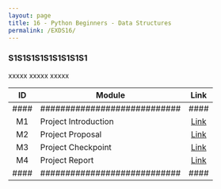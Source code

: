```yaml
---
layout: page
title: 16 - Python Beginners - Data Structures
permalink: /EXDS16/
---
```


<h3>S1S1S1S1S1S1S1S1S1</h3>

xxxxx xxxxx xxxxx

| ID | Module                     |Link|
|:--:|----------------------------|:--:|
|####|############################|####|
| M1 | Project Introduction       |[Link](/03-MSDS-Courses/EXDS12/M1/)|
| M2 | Project Proposal           |[Link](/03-MSDS-Courses/EXDS12/M2/)|
| M3 |Project Checkpoint          |[Link](/03-MSDS-Courses/EXDS12/M3/)|
| M4 | Project Report             |[Link](/03-MSDS-Courses/EXDS12/M4/)|
|####|############################|####|

